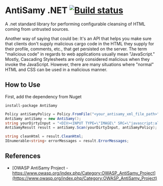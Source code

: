 AntiSamy .NET [![Build status](https://ci.appveyor.com/api/projects/status/fqd8927i932hbr9j?svg=true)](https://ci.appveyor.com/project/CanerPatir/antisamy-net)
========

A .net standard library for performing configurable cleansing of HTML coming from untrusted sources.

Another way of saying that could be: It's an API that helps you make sure that clients don't supply malicious cargo code in the HTML they supply for their profile, comments, etc., 
that get persisted on the server. The term "malicious code" in regards to web applications usually mean "JavaScript." Mostly, Cascading Stylesheets are only considered malicious 
when they invoke the JavaScript. However, there are many situations where "normal" HTML and CSS can be used in a malicious manner.

How to Use
----------
First, add the dependency from Nuget
```powershall
install-package AntiSamy
```

```csharp
Policy antiSamyPolicy = Policy.FromFile("<your_antisamy_xml_file_path>")
AntiSamy antiSamy = new AntiSamy(); 
string yourDirtyInput = "<DIV><INPUT TYPE=\"IMAGE\" SRC=\"javascript:alert('XSS');\"></DIV>";
AntiSamyResult result = antiSamy.Scan(yourDirtyInput, antiSamyPolicy);

string cleanHtml = result.CleanHtml; 
IEnumerable<string> errorMessages = result.ErrorMessages;
```

References
----------

* [OWASP AntiSamy Project - https://www.owasp.org/index.php/Category:OWASP_AntiSamy_Project](https://www.owasp.org/index.php/Category:OWASP_AntiSamy_Project)
